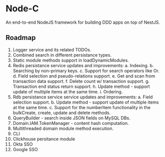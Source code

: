 # Node-C
An end-to-end NodeJS framework for building DDD apps on top of NestJS.

## Roadmap
1. Logger service and its related TODOs.
2. Combined search in different persistance types.
3. Static module methods support in loadDynamicModules.
4. Redis persistance service updates and improvements:
  a. Indexing.
  b. Searching by non-primary keys.
  c. Support for search operators like Or.
  d. Field selection and pseudo-relations support.
  e. Get and scan from transaction data support.
  f. Delete count w/ transaction support.
  g. Transaction end status return support.
  h. Update method - support update of multiple items at the same time.
  i. Ordering.
5. Rdb persistance service service updates and improvements:
  a. Field selection support.
  b. Update method - support update of multiple items at the same time.
  c. Support for the numberItem functionality in the bulkCreate, create, update and delete methods.
6. QueryBuilder - search inside JSON fields on MySQL DBs.
7. Domain.IAM.TokenManager - content hash computation.
8. Multithreaded domain module method execution.
9. CLI
10. Clickhouse persitance module
11. Okta SSO
12. Google SSO
